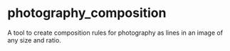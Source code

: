 # photography_composition
A tool to create composition rules for photography as lines in an image of any size and ratio.
